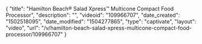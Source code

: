 {
    "title": "Hamilton Beach&reg; Salad Xpress&trade; Multicone Compact Food Processor",
    "description": "",
    "videoid": "109966707",
    "date_created": "1502518095",
    "date_modified": "1504277865",
    "type": "captivate",
    "layout": "video",
    "url": "\/v\/hamilton-beach-salad-xpress-multicone-compact-food-processor\/109966707"
}